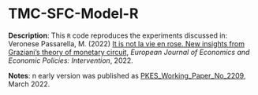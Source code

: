 # TMC-SFC-Model-R

**Description**: This `R` code reproduces the experiments discussed in: Veronese Passarella, M. (2022) [It is not la vie en rose. New insights from Graziani’s theory of monetary circuit](https://www.elgaronline.com/view/journals/ejeep/aop/article-10.4337-ejeep.2022.0084/article-10.4337-ejeep.2022.0084.xml), *European Journal of Economics and Economic Policies: Intervention*, 2022.

**Notes**: n early version was published as [PKES_Working_Paper_No_2209](https://www.postkeynesian.net/working-papers/2209/), March 2022.
